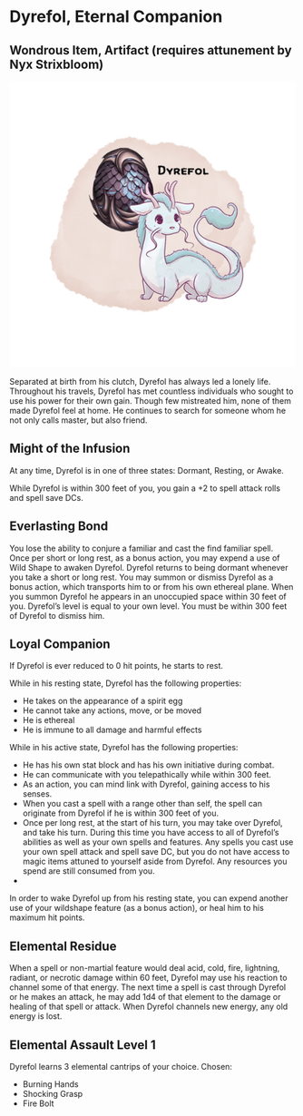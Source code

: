 # Dyrefol, Eternal Companion
## Wondrous Item, Artifact (requires attunement by Nyx Strixbloom)

<img class="leftimg smallimg" src="../../../assets/dyrefol.png"/>

Separated at birth from his clutch, Dyrefol has always led a lonely life. Throughout his travels, Dyrefol has met countless individuals who sought to use his power for their own gain. Though few mistreated him, none of them made Dyrefol feel at home. He continues to search for someone whom he not only calls master, but also friend.

## Might of the Infusion
At any time, Dyrefol is in one of three states: Dormant, Resting, or Awake.

While Dyrefol is within 300 feet of you, you gain a +2 to spell attack rolls and spell save DCs.

## Everlasting Bond
You lose the ability to conjure a familiar and cast the find familiar spell.
Once per short or long rest, as a bonus action, you may expend a use of Wild Shape to awaken Dyrefol. Dyrefol returns to being dormant whenever you take a short or long rest.
You may summon or dismiss Dyrefol as a bonus action, which transports him to or from his own ethereal plane. When you summon Dyrefol he appears in an unoccupied space within 30 feet of you. Dyrefol’s level is equal to your own level. You must be within 300 feet of Dyrefol to dismiss him.

## Loyal Companion
If Dyrefol is ever reduced to 0 hit points, he starts to rest.

While in his resting state, Dyrefol has the following properties:
* He takes on the appearance of a spirit egg
* He cannot take any actions, move, or be moved
* He is ethereal
* He is immune to all damage and harmful effects

While in his active state, Dyrefol has the following properties:
* He has his own stat block and has his own initiative during combat.
* He can communicate with you telepathically while within 300 feet.
* As an action, you can mind link with Dyrefol, gaining access to his senses.
* When you cast a spell with a range other than self, the spell can originate from Dyrefol if he is within 300 feet of you.
* Once per long rest, at the start of his turn, you may take over Dyrefol, and take his turn. During this time you have access to all of Dyrefol’s abilities as well as your own spells and features. Any spells you cast use your own spell attack and spell save DC, but you do not have access to magic items attuned to yourself aside from Dyrefol. Any resources you spend are still consumed from you.
*
In order to wake Dyrefol up from his resting state, you can expend another use of your wildshape feature (as a bonus action), or heal him to his maximum hit points.

## Elemental Residue
When a spell or non-martial feature would deal acid, cold, fire, lightning, radiant, or necrotic damage within 60 feet, Dyrefol may use his reaction to channel some of that energy. The next time a spell is cast through Dyrefol or he makes an attack, he may add 1d4 of that element to the damage or healing of that spell or attack. When Dyrefol channels new energy, any old energy is lost.

## Elemental Assault Level 1
Dyrefol learns 3 elemental cantrips of your choice. Chosen:
* Burning Hands
* Shocking Grasp
* Fire Bolt

